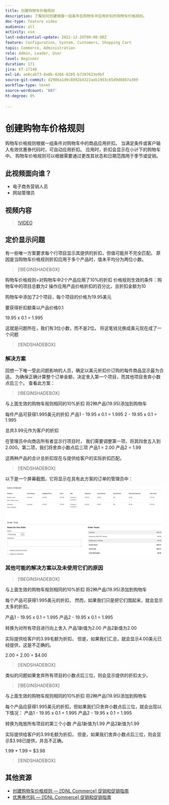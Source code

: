 ```yaml
---
title: 创建购物车价格规则
description: 了解如何创建根据一组条件在购物车中应用折扣的购物车价格规则。
doc-type: feature video
audience: all
activity: use
last-substantial-update: 2022-12-28T00:00:00Z
feature: Configuration, System, Customers, Shopping Cart
topic: Commerce, Administration
role: Admin, Leader, User
level: Beginner
duration: 171
jira: KT-17148
exl-id: ae8cab73-8a8b-4266-8205-b7397633e9bf
source-git-commit: d290ba1d9c8892b4322aeb19d3c65d9d8087a309
workflow-type: tm+mt
source-wordcount: '687'
ht-degree: 0%

---
```


# 创建购物车价格规则

购物车价格规则根据一组条件对购物车中的商品应用折扣。 当满足条件或客户输入有效优惠券代码时，可自动应用折扣。 应用时，折扣会显示在小计下的购物车中。 购物车价格规则可以根据需要通过更改其状态和日期范围用于季节或促销。

## 此视频面向谁？

- 电子商务营销人员
- 网站管理员

## 视频内容

>[!VIDEO](https://video.tv.adobe.com/v/3410802?quality=12&learn=on&captions=chi_hans)

## 定价显示问题

有一些唯一方案要求每个行项目显示其提供的折扣，但值可能并不完全匹配。 原因是当购物车价格规则折扣应用于多个产品时，值未平均分为两位小数。

>[!BEGINSHADEBOX]

购物车价格规则=对购物车中2个产品应用了10%的折扣
价格规则生效的条件：购物车中的项目总数为2
操作应用产品价格折扣的百分比，且折扣金额为10

购物车中添加了2个项目，每个项目的价格为19.95美元

要获得折扣额乘以产品价格0.1

19.95 x 0.1 = 1.995

这就是问题所在，我们有3位小数，而不是2位。 将这笔钱兑换成美元现在成了一个问题

>[!ENDSHADEBOX]

### 解决方案

回想一下唯一受此问题影响的人员，确定以美元折扣价订购的每件商品显示最为合适。 为确保正确计算整个订单金额，决定舍入第一个项目，而其他项目舍弃小数点后三个。 查看此方案：

>[!BEGINSHADEBOX]

与上面生效的购物车规则相同的10%折扣
将2种产品(19.95)添加到购物车

每件产品可获得1.995美元的折扣
产品1 - 19.95 x 0.1 = 1.995
2 - 19.95 x 0.1 = 1.995

总共3.99元作为客户的折扣

在管理员中向商店所有者显示行项目时，
我们需要调整第一项，将其四舍五入到2.000。第二项，我们将舍弃小数点后三项
产品1 = 2.00
产品2 = 1.99

这两种产品的合计总折扣现在与提供给客户的实际折扣匹配。
>[!ENDSHADEBOX]

以下是一个屏幕截图，它将显示在具有此方案的订单的管理员中：

![显示具有不同值的排序项的管理员视图](../assets/commerce-admin-cart-price-rule-values-different.png)

### 其他可能的解决方案以及未使用它们的原因

>[!BEGINSHADEBOX]

与上面生效的购物车规则相同的10%折扣
将2种产品(19.95)添加到购物车

每个产品可获得1.995美元的折扣，
然而，如果我们只是把它们围起来，就会显示太多的折扣。

产品1 - 19.95 x 0.1 = 1.995
产品2 - 19.95 x 0.1 = 1.995

转换为对所有项目进行向上舍入
产品1新值为2.00
产品2新值为2.00

实际提供给客户的3.99毛额为折扣，
但是，如果我们汇总，就会显示4.00美元已经提供，这是不正确的。

2.00 + 2.00 = $4.00

>[!ENDSHADEBOX]

类似的问题如果舍弃所有项目的小数点后三位，则会显示提供的折扣太少。

>[!BEGINSHADEBOX]

与上面生效的购物车规则相同的10%折扣
将2种产品(19.95)添加到购物车

每个产品应获得1.995美元的折扣，但如果我们只舍弃小数点后三位，就会出现以下情况：
产品1 - 19.95 x 0.1 = 1.995
产品2 - 19.95 x 0.1 = 1.995

转换为拖放所有项目的第三个小数
产品1新值为1.99
产品2新值为1.99

实际提供给客户的3.99毛额为折扣，
但是，如果我们舍弃小数点后三位，则会显示$3.98已提供，并且不正确。

1.99 + 1.99 = $3.98

>[!ENDSHADEBOX]


## 其他资源

- [创建购物车价格规则 —  [!DNL Commerce] 促销和促销指南](https://experienceleague.adobe.com/docs/commerce-admin/marketing/promotions/cart-rules/price-rules-cart-create.html?lang=zh-Hans)
- [优惠券代码 —  [!DNL Commerce] 促销和促销指南](https://experienceleague.adobe.com/docs/commerce-admin/marketing/promotions/cart-rules/price-rules-cart-coupon.html?lang=zh-Hans)
